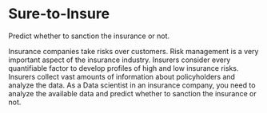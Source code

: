 # Sure-to-Insure
Predict whether to sanction the insurance or not.

Insurance companies take risks over customers. Risk management is a very important
aspect of the insurance industry. Insurers consider every quantifiable factor to develop
profiles of high and low insurance risks. Insurers collect vast amounts of information
about policyholders and analyze the data.
As a Data scientist in an insurance company, you need to analyze the available data
and predict whether to sanction the insurance or not.
